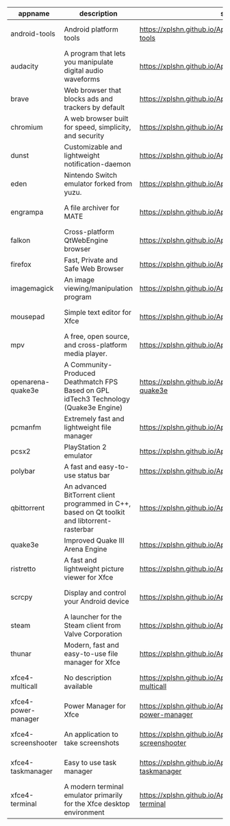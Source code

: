 | appname | description | site | download | version |
| ------- | ----------- | ---- | -------- | ------- |
| android-tools | Android platform tools | https://xplshn.github.io/AppBundleHUB#android-tools | https://github.com/xplshn/AppBundleHUB/releases/download/v110-20250624073359/android-tools-24_06_2025-xplshn.dwfs.AppBundle | v110-20250624073359 |
| audacity | A program that lets you manipulate digital audio waveforms | https://xplshn.github.io/AppBundleHUB#audacity | https://github.com/xplshn/AppBundleHUB/releases/download/v110-20250624073359/audacity-24_06_2025-xplshn.dwfs.AppBundle | v110-20250624073359 |
| brave | Web browser that blocks ads and trackers by default | https://xplshn.github.io/AppBundleHUB#brave | https://github.com/xplshn/AppBundleHUB/releases/download/v110-20250624073359/brave-24_06_2025-xplshn.dwfs.AppBundle | v110-20250624073359 |
| chromium | A web browser built for speed, simplicity, and security | https://xplshn.github.io/AppBundleHUB#chromium | https://github.com/xplshn/AppBundleHUB/releases/download/v110-20250624073359/chromium-24_06_2025-xplshn.dwfs.AppBundle | v110-20250624073359 |
| dunst | Customizable and lightweight notification-daemon | https://xplshn.github.io/AppBundleHUB#dunst | https://github.com/xplshn/AppBundleHUB/releases/download/v110-20250624073359/dunst-24_06_2025-xplshn.dwfs.AppBundle | v110-20250624073359 |
| eden | Nintendo Switch emulator forked from yuzu. | https://xplshn.github.io/AppBundleHUB#eden | https://github.com/xplshn/AppBundleHUB/releases/download/v110-20250624073359/eden-24_06_2025-xplshn.dwfs.AppBundle | v110-20250624073359 |
| engrampa | A file archiver for MATE | https://xplshn.github.io/AppBundleHUB#engrampa | https://github.com/xplshn/AppBundleHUB/releases/download/v110-20250624073359/engrampa-24_06_2025-xplshn.dwfs.AppBundle | v110-20250624073359 |
| falkon | Cross-platform QtWebEngine browser | https://xplshn.github.io/AppBundleHUB#falkon | https://github.com/xplshn/AppBundleHUB/releases/download/v110-20250624073359/falkon-24_06_2025-xplshn.dwfs.AppBundle | v110-20250624073359 |
| firefox | Fast, Private and Safe Web Browser | https://xplshn.github.io/AppBundleHUB#firefox | https://github.com/xplshn/AppBundleHUB/releases/download/v110-20250624073359/firefox-24_06_2025-xplshn.dwfs.AppBundle | v110-20250624073359 |
| imagemagick | An image viewing/manipulation program | https://xplshn.github.io/AppBundleHUB#imagemagick | https://github.com/xplshn/AppBundleHUB/releases/download/v110-20250624073359/imageMagick-24_06_2025-xplshn.dwfs.AppBundle | v110-20250624073359 |
| mousepad | Simple text editor for Xfce | https://xplshn.github.io/AppBundleHUB#mousepad | https://github.com/xplshn/AppBundleHUB/releases/download/v110-20250624073359/mousepad-24_06_2025-xplshn.dwfs.AppBundle | v110-20250624073359 |
| mpv | A free, open source, and cross-platform media player. | https://xplshn.github.io/AppBundleHUB#mpv | https://github.com/xplshn/AppBundleHUB/releases/download/v110-20250624073359/mpv-24_06_2025-xplshn.dwfs.AppBundle | v110-20250624073359 |
| openarena-quake3e | A Community-Produced Deathmatch FPS Based on GPL idTech3 Technology (Quake3e Engine) | https://xplshn.github.io/AppBundleHUB#openarena-quake3e | https://github.com/xplshn/AppBundleHUB/releases/download/v110-20250624073359/openarena-quake3e.dwfs.AppBundle | v110-20250624073359 |
| pcmanfm | Extremely fast and lightweight file manager | https://xplshn.github.io/AppBundleHUB#pcmanfm | https://github.com/xplshn/AppBundleHUB/releases/download/v110-20250624073359/pcmanfm-24_06_2025-xplshn.dwfs.AppBundle | v110-20250624073359 |
| pcsx2 | PlayStation 2 emulator | https://xplshn.github.io/AppBundleHUB#pcsx2 | https://github.com/xplshn/AppBundleHUB/releases/download/v110-20250624073359/pcsx2-24_06_2025-xplshn.dwfs.AppBundle | v110-20250624073359 |
| polybar | A fast and easy-to-use status bar | https://xplshn.github.io/AppBundleHUB#polybar | https://github.com/xplshn/AppBundleHUB/releases/download/v110-20250624073359/polybar-24_06_2025-xplshn.dwfs.AppBundle | v110-20250624073359 |
| qbittorrent | An advanced BitTorrent client programmed in C++, based on Qt toolkit and libtorrent-rasterbar | https://xplshn.github.io/AppBundleHUB#qbittorrent | https://github.com/xplshn/AppBundleHUB/releases/download/v110-20250624073359/qbittorrent-24_06_2025-xplshn.dwfs.AppBundle | v110-20250624073359 |
| quake3e | Improved Quake III Arena Engine | https://xplshn.github.io/AppBundleHUB#quake3e | https://github.com/xplshn/AppBundleHUB/releases/download/v110-20250624073359/quake3e.dwfs.AppBundle | v110-20250624073359 |
| ristretto | A fast and lightweight picture viewer for Xfce | https://xplshn.github.io/AppBundleHUB#ristretto | https://github.com/xplshn/AppBundleHUB/releases/download/v110-20250624073359/ristretto-24_06_2025-xplshn.dwfs.AppBundle | v110-20250624073359 |
| scrcpy | Display and control your Android device | https://xplshn.github.io/AppBundleHUB#scrcpy | https://github.com/xplshn/AppBundleHUB/releases/download/v110-20250624073359/scrcpy-24_06_2025-xplshn.AppDir.dwfs.AppBundle | v110-20250624073359 |
| steam | A launcher for the Steam client from Valve Corporation | https://xplshn.github.io/AppBundleHUB#steam | https://github.com/xplshn/AppBundleHUB/releases/download/v110-20250624073359/steam-24_06_2025-xplshn.dwfs.AppBundle | v110-20250624073359 |
| thunar | Modern, fast and easy-to-use file manager for Xfce | https://xplshn.github.io/AppBundleHUB#thunar | https://github.com/xplshn/AppBundleHUB/releases/download/v110-20250624073359/thunar-24_06_2025-xplshn.dwfs.AppBundle | v110-20250624073359 |
| xfce4-multicall | No description available | https://xplshn.github.io/AppBundleHUB#xfce4-multicall | https://github.com/xplshn/AppBundleHUB/releases/download/v110-20250624073359/xfce4-multicall-24_06_2025-xplshn.AppDir.dwfs.AppBundle | v110-20250624073359 |
| xfce4-power-manager | Power Manager for Xfce | https://xplshn.github.io/AppBundleHUB#xfce4-power-manager | https://github.com/xplshn/AppBundleHUB/releases/download/v110-20250624073359/xfce4-power-manager-24_06_2025-xplshn.dwfs.AppBundle | v110-20250624073359 |
| xfce4-screenshooter | An application to take screenshots | https://xplshn.github.io/AppBundleHUB#xfce4-screenshooter | https://github.com/xplshn/AppBundleHUB/releases/download/v110-20250624073359/xfce4-screenshooter-24_06_2025-xplshn.dwfs.AppBundle | v110-20250624073359 |
| xfce4-taskmanager | Easy to use task manager | https://xplshn.github.io/AppBundleHUB#xfce4-taskmanager | https://github.com/xplshn/AppBundleHUB/releases/download/v110-20250624073359/xfce4-taskmanager-24_06_2025-xplshn.dwfs.AppBundle | v110-20250624073359 |
| xfce4-terminal | A modern terminal emulator primarily for the Xfce desktop environment | https://xplshn.github.io/AppBundleHUB#xfce4-terminal | https://github.com/xplshn/AppBundleHUB/releases/download/v110-20250624073359/xfce4-terminal-24_06_2025-xplshn.dwfs.AppBundle | v110-20250624073359 |
